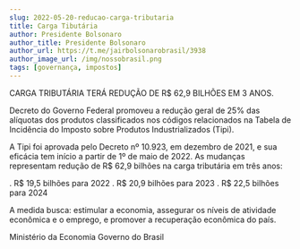 ```yaml
---
slug: 2022-05-20-reducao-carga-tributaria
title: Carga Tibutária
author: Presidente Bolsonaro 
author_title: Presidente Bolsonaro
author_url: https://t.me/jairbolsonarobrasil/3938   
author_image_url: /img/nossobrasil.png
tags: [governança, impostos]
---
```


CARGA TRIBUTÁRIA TERÁ REDUÇÃO DE R$ 62,9 BILHÕES EM 3 ANOS.

Decreto do Governo Federal promoveu a redução geral de 25% das alíquotas dos produtos classificados nos códigos relacionados na Tabela de Incidência do Imposto sobre Produtos Industrializados (Tipi).

A Tipi foi aprovada pelo Decreto nº 10.923, em dezembro de 2021, e sua eficácia tem início a partir de 1º de maio de 2022. As mudanças representam redução de R$ 62,9 bilhões na carga tributária em três anos: 

. R$ 19,5 bilhões para 2022
. R$ 20,9 bilhões para 2023
. R$ 22,5 bilhões para 2024

A medida busca: estimular a economia, assegurar os níveis de atividade econômica e o emprego, e promover a recuperação econômica do país.

Ministério da Economia
Governo do Brasil